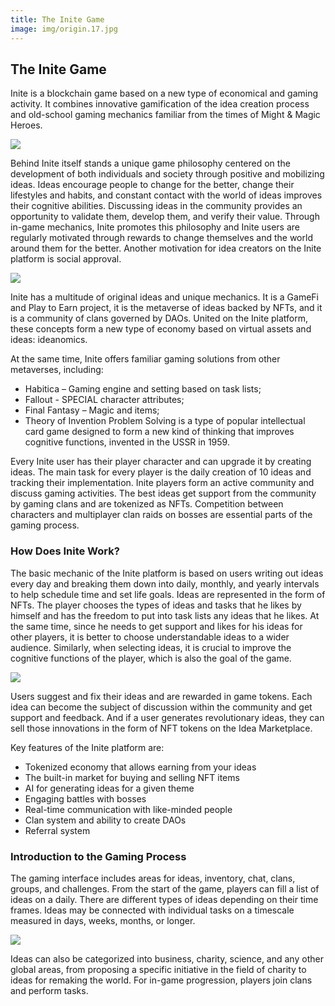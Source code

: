 ```yaml
---
title: The Inite Game
image: img/origin.17.jpg
---
```

<!--StartFragment-->

## The Inite Game 

Inite is a blockchain game based on a new type of economical and gaming activity. It combines innovative gamification of the idea creation process and old-school gaming mechanics familiar from the times of Might & Magic Heroes.

![](img/logo-1920.png)

Behind Inite itself stands a unique game philosophy centered on the development of both individuals and society through positive and mobilizing ideas. Ideas encourage people to change for the better, change their lifestyles and habits, and constant contact with the world of ideas improves their cognitive abilities. Discussing ideas in the community provides an opportunity to validate them, develop them, and verify their value. Through in-game mechanics, Inite promotes this philosophy and Inite users are regularly motivated through rewards to change themselves and the world around them for the better. Another motivation for idea creators on the Inite platform is social approval.

![](img/origin.10.png)

Inite has a multitude of original ideas and unique mechanics. It is a GameFi and Play to Earn project, it is the metaverse of ideas backed by NFTs, and it is a community of clans governed by DAOs. United on the Inite platform, these concepts form a new type of economy based on virtual assets and ideas: ideanomics.   

At the same time, Inite offers familiar gaming solutions from other metaverses, including:  

* Habitica – Gaming engine and setting based on task lists; 
* Fallout - SPECIAL character attributes;
* Final Fantasy – Magic and items;
* Theory of Invention Problem Solving is a type of popular intellectual card game designed to form a new kind of thinking that improves cognitive functions, invented in the USSR in 1959.



Every Inite user has their player character and can upgrade it by creating ideas. The main task for every player is the daily creation of 10 ideas and tracking their implementation. Inite players form an active community and discuss gaming activities. The best ideas get support from the community by gaming clans and are tokenized as NFTs. Сompetition between characters and multiplayer clan raids on bosses are essential parts of the gaming process. 

### How Does Inite Work? 

The basic mechanic of the Inite platform is based on users writing out ideas every day and breaking them down into daily, monthly, and yearly intervals to help schedule time and set life goals. Ideas are represented in the form of NFTs. The player chooses the types of ideas and tasks that he likes by himself and has the freedom to put into task lists any ideas that he likes. At the same time, since he needs to get support and likes for his ideas for other players, it is better to choose understandable ideas to a wider audience. Similarly, when selecting ideas, it is crucial to improve the cognitive functions of the player, which is also the goal of the game.

![](img/origin.17.jpg)

Users suggest and fix their ideas and are rewarded in game tokens. Each idea can become the subject of discussion within the community and get support and feedback. And if a user generates revolutionary ideas, they can sell those innovations in the form of NFT tokens on the Idea Marketplace.  

Key features of the Inite platform are:

* Tokenized economy that allows earning from your ideas
* The built-in market for buying and selling NFT items
* AI for generating ideas for a given theme
* Engaging battles with bosses
* Real-time communication with like-minded people
* Clan system and ability to create DAOs
* Referral system

### Introduction to the Gaming Process

The gaming interface includes areas for ideas, inventory, chat, clans, groups, and challenges. From the start of the game, players can fill a list of ideas on a daily. There are different types of ideas depending on their time frames. Ideas may be connected with individual tasks on a timescale measured in days, weeks, months, or longer. 

![](img/image-22.png)

Ideas can also be categorized into business, charity, science, and any other global areas, from proposing a specific initiative in the field of charity to ideas for remaking the world. For in-game progression, players join clans and perform tasks.